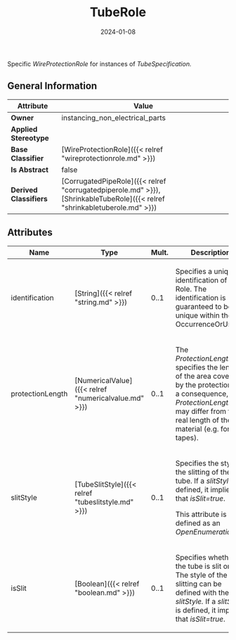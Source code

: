 ﻿---
title: TubeRole
toc: false
type: specs
date: "2024-01-08"
draft: false
specification: VEC
version: 2.1.0
documentType: "Recommendation"
elementType: Class
classes:
  - TubeRole
menu_name: vec-2.1.0
---
<p> Specific <i>WireProtectionRole </i>for instances of <i>TubeSpecification.</i>      </p>

## General Information

| Attribute               | Value |
|-------------------------|-------|
| **Owner**               | instancing_non_electrical_parts |
| **Applied Stereotype**  |   |
| **Base Classifier**     | [WireProtectionRole]({{< relref "wireprotectionrole.md" >}})<br/>  |
| **Is Abstract**         | false |
| **Derived Classifiers** | [CorrugatedPipeRole]({{< relref "corrugatedpiperole.md" >}}), [ShrinkableTubeRole]({{< relref "shrinkabletuberole.md" >}}) |

## Attributes
|  Name  |  Type  |  Mult.  |  Description  |  Owning Classifier  |
|--------|--------|---------|---------------|--------------|
|identification| [String]({{< relref "string.md" >}}) | 0..1 | <p> Specifies a unique identification of the Role. The identification is guaranteed to be unique within the OccurrenceOrUsage.      </p> | [Role]({{< relref "role.md" >}}) |
|protectionLength| [NumericalValue]({{< relref "numericalvalue.md" >}}) | 0..1 | <p> The <i>ProtectionLength</i> specifies the length of the area covered by the protection. As a consequence, the <i>ProtectionLength</i> may differ from the real length of the material (e.g. for tapes).      </p> | [WireProtectionRole]({{< relref "wireprotectionrole.md" >}}) |
|slitStyle| [TubeSlitStyle]({{< relref "tubeslitstyle.md" >}}) | 0..1 | <p> Specifies the style of the slitting of the tube. If a <i>slitStyle</i> is defined, it implies that <i>isSlit=true</i>.     </p>      <p> This attribute is defined as an <i>OpenEnumeration.</i>      </p> | [TubeRole]({{< relref "tuberole.md" >}}) |
|isSlit| [Boolean]({{< relref "boolean.md" >}}) | 0..1 | <p> Specifies whether the tube is slit or not. The style of the slitting can be defined with the <i>slitStyle.</i> If a <i>slitStyle</i> is defined, it implies that <i>isSlit=true</i>.      </p> | [TubeRole]({{< relref "tuberole.md" >}}) |





